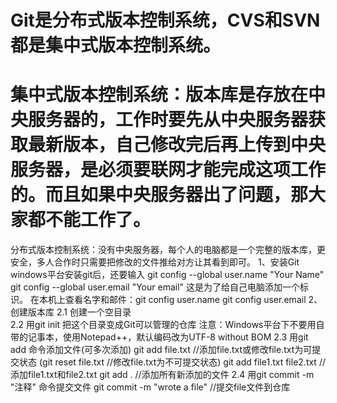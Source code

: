 # Git是分布式版本控制系统，CVS和SVN都是集中式版本控制系统。
# 集中式版本控制系统：版本库是存放在中央服务器的，工作时要先从中央服务器获取最新版本，自己修改完后再上传到中央服务器，是必须要联网才能完成这项工作的。而且如果中央服务器出了问题，那大家都不能工作了。
分布式版本控制系统：没有中央服务器，每个人的电脑都是一个完整的版本库，更安全，多人合作时只需要把修改的文件推给对方让其看到即可。
1、安装Git
windows平台安装git后，还要输入
git config --global user.name "Your Name"
git config --global user.email "Your email"
这是为了给自己电脑添加一个标识。
在本机上查看名字和邮件：git config user.name   git config user.email
2、创建版本库
2.1  创建一个空目录  
2.2  用git init 把这个目录变成Git可以管理的仓库
注意：Windows平台下不要用自带的记事本，使用Notepad++，默认编码改为UTF-8 without BOM
2.3  用git add 命令添加文件(可多次添加)
git add file.txt   //添加file.txt或修改file.txt为可提交状态
(git reset file.txt //修改file.txt为不可提交状态)
git add file1.txt file2.txt   //添加file1.txt和file2.txt
git add .  //添加所有新添加的文件
2.4  用git commit -m "注释" 命令提交文件
git commit -m "wrote a file" //提交file文件到仓库
